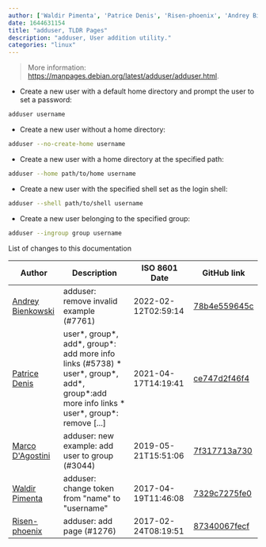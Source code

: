 ```yaml
---
author: ['Waldir Pimenta', 'Patrice Denis', 'Risen-phoenix', 'Andrey Bienkowski', "Marco D'Agostini"]
date: 1644631154
title: "adduser, TLDR Pages"
description: "adduser, User addition utility."
categories: "linux"
---
```

> More information: <https://manpages.debian.org/latest/adduser/adduser.html>.

- Create a new user with a default home directory and prompt the user to set a password:

```bash
adduser username
```

- Create a new user without a home directory:

```bash
adduser --no-create-home username
```

- Create a new user with a home directory at the specified path:

```bash
adduser --home path/to/home username
```

- Create a new user with the specified shell set as the login shell:

```bash
adduser --shell path/to/shell username
```

- Create a new user belonging to the specified group:

```bash
adduser --ingroup group username
```
List of changes to this documentation


Author | Description | ISO 8601 Date | GitHub link
------|-----|-----|-----
[Andrey Bienkowski](mailto:hexagonrecursion@gmail.com) | adduser: remove invalid example (#7761) | 2022-02-12T02:59:14 | [78b4e559645c](https://github.com/tldr-pages/tldr/commit/78b4e559645c611a257019d851c164d7e43e6dfa)
[Patrice Denis](mailto:patrice.denis@gmail.com) | user*, group*, add*, group*: add more info links (#5738) * user*, group*, add*, group*:add more info links * user*, group*: remove [...] | 2021-04-17T14:19:41 | [ce747d2f46f4](https://github.com/tldr-pages/tldr/commit/ce747d2f46f40836209afcd06898073ddabbc520)
[Marco D'Agostini](mailto:madacol10@gmail.com) | adduser: new example: add user to group (#3044) | 2019-05-21T15:51:06 | [7f317713a730](https://github.com/tldr-pages/tldr/commit/7f317713a7307c440bb6115669e23e5006af54db)
[Waldir Pimenta](mailto:waldyrious@gmail.com) | adduser: change token from "name" to "username" | 2017-04-19T11:46:08 | [7329c7275fe0](https://github.com/tldr-pages/tldr/commit/7329c7275fe032a3f0214432a0c1992c90b5e746)
[Risen-phoenix](mailto:Risen-phoenix@users.noreply.github.com) | adduser: add page (#1276) | 2017-02-24T08:19:51 | [87340067fecf](https://github.com/tldr-pages/tldr/commit/87340067fecfce467247b45ab3df6238f5bdc480)

